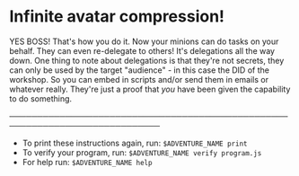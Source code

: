 # Infinite avatar compression!

YES BOSS! That's how you do it. Now your minions can do tasks on your behalf. They can even re-delegate to others! It's delegations all the way down. One thing to note about delegations is that they're not secrets, they can only be used by the target "audience" - in this case the DID of the workshop. So you can embed in scripts and/or send them in emails or whatever really. They're just a proof that _you_ have been given the capability to do something.

─────────────────────────────────────────────────────────────────────────────
* To print these instructions again, run: `$ADVENTURE_NAME print`
* To verify your program, run: `$ADVENTURE_NAME verify program.js`
* For help run: `$ADVENTURE_NAME help`
